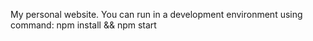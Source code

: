 My personal website. You can run in a development environment using command: npm install && npm start
